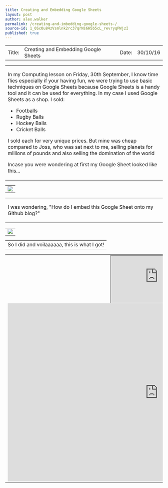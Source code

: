 ```yaml
---
title: Creating and Embedding Google Sheets 
layout: post
author: alex.walker
permalink: /creating-and-imbedding-google-sheets-/
source-id: 1_0ScOu84zVsmlnk2rc37qrNs6H5b5cL_revryqPWjzI
published: true
---
```

<table>
  <tr>
    <td>Title:  </td>
    <td>Creating and Embedding Google Sheets</td>
    <td> Date:  </td>
    <td>30/10/16</td>
  </tr>
</table>

<table><td><p>In my Computing lesson on Friday, 30th September, I know time flies especially if your having fun, we were trying to use basic techniques on Google Sheets because Google Sheets is a handy tool and it can be used for everything. In my case I used Google Sheets as a shop. I sold:</p>
<ul>
  <li>Footballs</li>
  <li>Rugby Balls</li>
  <li>Hockey Balls</li>
  <li>Cricket Balls</li>
</ul>
<p> I sold each for very unique prices. But mine was cheap compared to Joss, who was sat next to me, selling planets for millions of pounds and also selling the domination of the world</p>
<p> Incase you were wondering at first my Google Sheet looked like this...</p></td></table>
<table>
<td>
<img src="https://imageshack.com/i/plsZzV0Tp"> 
</td>
</table>
<table>
<td>
<p>I was wondering, "How do I embed this Google Sheet onto my Github blog?"</p>
</td>
</table>
<table>
<td>
<img src="https://imagizer.imageshack.us/v2/1366x352q90/924/7opDcc.png">
</td>
</table>
<table>
<td>
So I did and voilaaaaaa, this is what I got!
</td>
</table>
<table>
<td>
<center>
<iframe src="https://docs.google.com/spreadsheets/d/1Kdv6faxP1GgXb0eQf-W2uClGqUEVXkrym98WAmdV0MQ/pubhtml?widget=true&amp;headers=false"></iframe>
<iframe src="https://docs.google.com/presentation/d/1H1O6SfA3v4_xarLOGk8YaZAI9I7Ev0C7aDV4cnE61r8/embed?start=true&loop=true&delayms=3000" frameborder="0" width="960" height="569" allowfullscreen="true" mozallowfullscreen="true" webkitallowfullscreen="true"></iframe>
</center>
</td>
</table>
